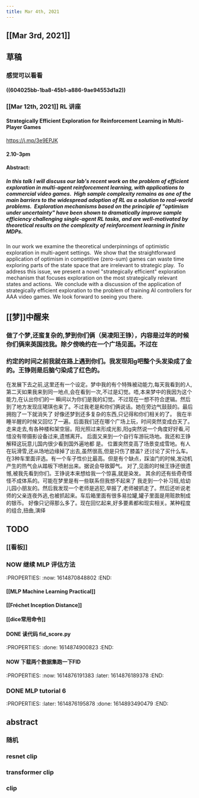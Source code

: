 ```yaml
---
title: Mar 4th, 2021
---
```


## [[Mar 3rd, 2021]]
## 草稿
### 感觉可以看看
#### ((604025bb-1ba8-45b1-a886-9ae94553d1a2))
### [[Mar 12th, 2021]] RL 讲座
#### Strategically Efficient Exploration for Reinforcement Learning in Multi-Player Games
https://j.mp/3e9EPJK
#### 2.10-3pm
#### Abstract:
##### In this talk I will discuss our lab's recent work on the problem of efficient exploration in multi-agent reinforcement learning, with applications to commercial video games.  High sample complexity remains as one of the main barriers to the widespread adoption of RL as a solution to real-world problems.  Exploration mechanisms based on the principle of "optimism under uncertainty" have been shown to dramatically improve sample efficiency challenging single-agent RL tasks, and are well-motivated by theoretical results on the complexity of reinforcement learning in finite MDPs.
In our work we examine the theoretical underpinnings of optimistic exploration in multi-agent settings.  We show that the straightforward application of optimism in competitive (zero-sum) games can waste time exploring parts of the state space that are irrelevant to strategic play.  To address this issue, we present a novel "strategically efficient" exploration mechanism that focuses exploration on the most strategically relevant states and actions.  We conclude with a discussion of the application of strategically efficient exploration to the problem of training AI controllers for AAA video games.
We look forward to seeing you there.
## [[梦]]中醒来
### 做了个梦,还蛮复杂的,梦到你们俩（吴凌阳王铮），内容是过年的时候你们俩来英国找我。除夕傍晚约在一个广场见面。不过在
### 约定的时间之前我就在路上遇到你们。我发现阳g吧整个头发染成了金的。王铮则是后脑勺染成了红色的。
在发展下去之前,这里还有一个设定。梦中我的有个特殊被动能力,每天我看到的人,第二天如果我来到同一地点,会在看到一次,不过是幻觉。唔,本来梦中的我因为这个能力,在认出你们的一
瞬间以为你们是我的幻觉。不过现在一想不符合逻辑。然后到了地方发现庄珺琪也来了。不过我老是和你们俩说话。她在旁边气鼓鼓的。最后拥抱了一下就消失了
好像还梦到还多复杂的东西,只记得和你们相关的了。
我在半睡半醒的时候又回忆了一遍。后面我们还在哪个广场上玩，时间突然变成白天了。走来走去,有各种楼和架空层。阳光照过来形成光影,阳g突然说一个角度好好看,可惜没有带摄影设备过来,遗憾离开。
后面又来到一个自行车游玩场地。我还和王铮解释这玩意儿国内很少看到国外遍地都
是。
位置突然变高了场景变成雪地。有人在玩滑雪,还从场地边缘掉了出去,虽然很高,但是只伤了膝盖?
还讨论了买什么车。在3种车里面评选。有一个车子性价比最高。但是有个缺点，踩油门的时候,发动机产生的热气会从踏板下喷射出来。据说会导致脚气。
对了,见面的时候王铮还很遗憾,被我先看到你们。王铮说本来想给我一个惊喜,就是染发。
其余的还有些奇奇怪怪不成体系的。可能在梦里是有一些联系但我想不起来了
我走到一个补习班,给幼儿园小朋友的。然后我发现一个老师是逃犯,举报了,老师被抓走了。然后还听说老师的父亲连夜外逃,也被抓起来。车后箱里面有很多易拉罐,罐子里面是用赃款制成的银币。
好像只记得那么多了。现在回忆起来,好多要素都和现实相关。某种程度的组合,扭曲,演绎
## TODO
### [[看板]]
### NOW 继续 MLP 评估方法
:PROPERTIES:
:now: 1614870848802
:END:
#### [[MLP Machine Learning Practical]]
#### [[Fréchet Inception Distance]]
#### [[dice常用命令]]
#### DONE 读代码 fid_score.py
:PROPERTIES:
:done: 1614874900823
:END:
#### NOW 下载两个数据集跑一下FID
:PROPERTIES:
:now: 1614876191383
:later: 1614876189378
:END:
### DONE MLP tutorial 6
:PROPERTIES:
:later: 1614876195878
:done: 1614893490479
:END:
## abstract
### 随机
### resnet clip
### transformer clip
### clip
